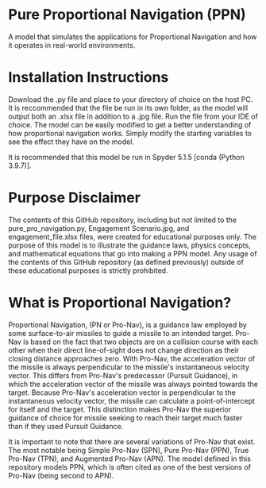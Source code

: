 # Pure Proportional Navigation (PPN)
A model that simulates the applications for Proportional Navigation and how it operates in real-world environments.

# Installation Instructions
Download the .py file and place to your directory of choice on the host PC. It is reccommended that the file be run in its own folder, as the model will output both an .xlsx file in addition to a .jpg file. Run the file from your IDE of choice. The model can be easily modified to get a better understanding of how proportional navigation works. Simply modify the starting variables to see the effect they have on the model. 

It is recommended that this model be run in Spyder 5.1.5 [conda (Python 3.9.7)]. 

# Purpose Disclaimer
The contents of this GitHub repository, including but not limited to the pure_pro_navigation.py, Engagement Scenario.jpg, and engagement_file.xlsx files, were created for educational purposes only. The purpose of this model is to illustrate the guidance laws, physics concepts, and mathematical equations that go into making a PPN model. Any usage of the contents of this GitHub repository (as defined previously) outside of these educational purposes is strictly prohibited. 

# What is Proportional Navigation?
Proportional Navigation, (PN or Pro-Nav), is a guidance law employed by some surface-to-air missiles to guide a missile to an intended target. Pro-Nav is based on the fact that two objects are on a collision course with each other when their direct line-of-sight does not change direction as their closing distance approaches zero. With Pro-Nav, the acceleration vector of the missile is always perpendicular to the missile's instantaneous velocity vector. This differs from Pro-Nav's predecessor (Pursuit Guidance), in which the acceleration vector of the missile was always pointed towards the target. Because Pro-Nav's acceleration vector is perpendicular to the instantaneous velocity vector, the missile can calculate a point-of-intercept for itself and the target. This distinction makes Pro-Nav the superior guidance of choice for missile seeking to reach their target much faster than if they used Pursuit Guidance.

It is important to note that there are several variations of Pro-Nav that exist. The most notable being Simple Pro-Nav (SPN), Pure Pro-Nav (PPN), True Pro-Nav (TPN), and Augmented Pro-Nav (APN). The model defined in this repository models PPN, which is often cited as one of the best versions of Pro-Nav (being second to APN).
